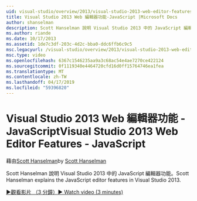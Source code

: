 ```yaml
---
uid: visual-studio/overview/2013/visual-studio-2013-web-editor-features-javascript
title: Visual Studio 2013 Web 編輯器功能-JavaScript |Microsoft Docs
author: shanselman
description: Scott Hanselman 說明 Visual Studio 2013 中的 JavaScript 編輯器功能。
ms.author: riande
ms.date: 10/17/2013
ms.assetid: 1de7c3df-203c-4d2c-bba0-ddc6ffb6c9c5
msc.legacyurl: /visual-studio/overview/2013/visual-studio-2013-web-editor-features-javascript
msc.type: video
ms.openlocfilehash: 6367c1546235aa9a3c68ac54e4ae7270ce422124
ms.sourcegitcommit: 0f1119340e4464720cfd16d0ff15764746ea1fea
ms.translationtype: MT
ms.contentlocale: zh-TW
ms.lasthandoff: 04/17/2019
ms.locfileid: "59396820"
---
```

# <a name="visual-studio-2013-web-editor-features---javascript"></a><span data-ttu-id="22d5d-103">Visual Studio 2013 Web 編輯器功能 - JavaScript</span><span class="sxs-lookup"><span data-stu-id="22d5d-103">Visual Studio 2013 Web Editor Features - JavaScript</span></span>

<span data-ttu-id="22d5d-104">藉由[Scott Hanselman](https://github.com/shanselman)</span><span class="sxs-lookup"><span data-stu-id="22d5d-104">by [Scott Hanselman](https://github.com/shanselman)</span></span>

<span data-ttu-id="22d5d-105">Scott Hanselman 說明 Visual Studio 2013 中的 JavaScript 編輯器功能。</span><span class="sxs-lookup"><span data-stu-id="22d5d-105">Scott Hanselman explains the JavaScript editor features in Visual Studio 2013.</span></span>

[<span data-ttu-id="22d5d-106">&#9654;觀看影片 （3 分鐘）</span><span class="sxs-lookup"><span data-stu-id="22d5d-106">&#9654; Watch video (3 minutes)</span></span>](https://channel9.msdn.com/Blogs/ASP-NET-Site-Videos/visual-studio-2013-web-editor-features-javascript)
